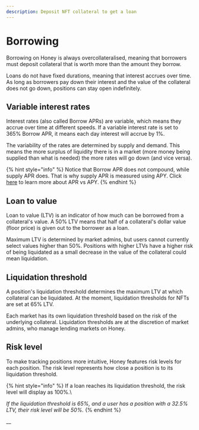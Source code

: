 ```yaml
---
description: Deposit NFT collateral to get a loan
---
```


# Borrowing

Borrowing on Honey is always overcollateralised, meaning that borrowers must deposit collateral that is worth more than the amount they borrow.

Loans do not have fixed durations, meaning that interest accrues over time. As long as borrowers pay down their interest and the value of the collateral does not go down, positions can stay open indefinitely.

## Variable interest rates

Interest rates (also called Borrow APRs) are variable, which means they accrue over time at different speeds. If a variable interest rate is set to 365% Borrow APR, it means each day interest will accrue by 1%.

The variability of the rates are determined by supply and demand. This means the more surplus of liquidity there is in a market (more money being supplied than what is needed) the more rates will go down (and vice versa).

{% hint style="info" %}
Notice that Borrow APR does not compound, while supply APR does. That is why supply APR is measured using APY. Click [here](../../learn/defi-lending.md#apr-vs-apy) to learn more about APR vs APY.&#x20;
{% endhint %}

## Loan to value

Loan to value (LTV) is an indicator of how much can be borrowed from a collateral's value. A 50% LTV means that half of a collateral's dollar value (floor price) is given out to the borrower as a loan.

Maximum LTV is determined by market admins, but users cannot currently select values higher than 50%. Positions with higher LTVs have a higher risk of being liquidated as a small decrease in the value of the collateral could mean liquidation.

## Liquidation threshold

A position's liquidation threshold determines the maximum LTV at which collateral can be liquidated. At the moment, liquidation thresholds for NFTs are set at 65% LTV.

Each market has its own liquidation threshold based on the risk of the underlying collateral. Liquidation thresholds are at the discretion of market admins, who manage lending markets on Honey.

## Risk level

To make tracking positions more intuitive, Honey features risk levels for each position. The risk level represents how close a position is to its liquidation threshold.

{% hint style="info" %}
If a loan reaches its liquidation threshold, the risk level will display as 100%.\


_If the liquidation threshold is 65%, and a user has a position with a 32.5% LTV, their risk level will be 50%._
{% endhint %}

__
